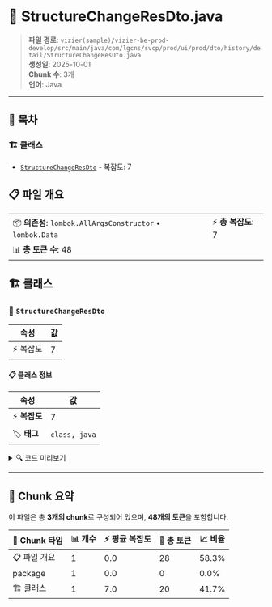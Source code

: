 # 📄 StructureChangeResDto.java

> **파일 경로**: `vizier(sample)/vizier-be-prod-develop/src/main/java/com/lgcns/svcp/prod/ui/prod/dto/history/detail/StructureChangeResDto.java`  
> **생성일**: 2025-10-01  
> **Chunk 수**: 3개  
> **언어**: Java
---

## 📑 목차

### 🏗️ 클래스
- [`StructureChangeResDto`](#class-structurechangeresdto) - 복잡도: 7

## 📋 파일 개요

| | |
|--|--|
| 📦 **의존성**: `lombok.AllArgsConstructor` • `lombok.Data` | ⚡ **총 복잡도**: 7 |
| 📊 **총 토큰 수**: 48 |  |



## 🏗️ 클래스

### <a id="class-structurechangeresdto"></a>🎯 `StructureChangeResDto`

| 속성 | 값 |
|------|----|
| ⚡ 복잡도 | 7 |



#### 📋 클래스 정보

| 속성 | 값 |
|------|----|
| ⚡ **복잡도** | 7 || 📍 **라인 범위** | 8-8 |
| 🏷️ **태그** | `class, java` |

<details>
<summary>🔍 코드 미리보기</summary>

```java
public class StructureChangeResDto {
	private Long workNo;
	private String workTypeCode;
	private String mctgrItemName;
	private String itemCodeName;
	private String objName;
}...
```

**Chunk 정보**
- 🆔 **ID**: `aa2b83b6f4b5`
- 📍 **라인**: 8-8
- 📊 **토큰**: 20
- 🏷️ **태그**: `class, java`

</details>

---





## 🧩 Chunk 요약

이 파일은 총 **3개의 chunk**로 구성되어 있으며, **48개의 토큰**을 포함합니다.

| 🧩 Chunk 타입 | 📊 개수 | ⚡ 평균 복잡도 | 📝 총 토큰 | 📈 비율 |
|---------------|--------|-------------|----------|--------|
| 📋 파일 개요 | 1 | 0.0 | 28 | 58.3% |
| package | 1 | 0.0 | 0 | 0.0% |
| 🏗️ 클래스 | 1 | 7.0 | 20 | 41.7% |


